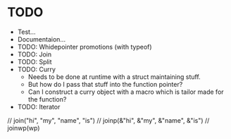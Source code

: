 # TODO

*  Test...
*  Documentaion...
*  TODO: Whidepointer promotions (with typeof)
*  TODO: Join
*  TODO: Split
*  TODO: Curry
    *  Needs to be done at runtime with a struct maintaining stuff.
    *  But how do I pass that stuff into the function pointer?
    *  Can I construct a curry object with a macro which is tailor made for the function?
*  TODO: Iterator

// join("hi", "my", "name", "is")
// joinp(&"hi", &"my", &"name", &"is")
// joinwp(wp)

